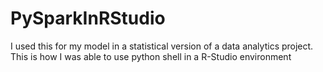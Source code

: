 # PySparkInRStudio
I used this for my model in a statistical version of a data analytics project. This is how I was able to use python shell in a R-Studio environment
